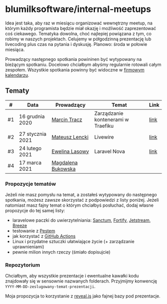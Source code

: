 # blumilksoftware/internal-meetups 
Idea jest taka, aby raz w miesiącu organizować wewnętrzny meetup, na którym każdy programista będzie miał okazję i możliwość zaprezentować coś ciekawego. Tematyka dowolna, choć najlepiej powiązana z tym, co robimy w naszych projektach. Celujemy w półgodzinną prezentację lub livecoding plus czas na pytania i dyskusję. Planowo: środa w połowie miesiąca.

Prowadzący następnego spotkania powininen być wytypowany na bieżącym spotkaniu. Docelowo chciałbym abyśmy regularnie rotowali całym zespołem. Wszystkie spotkania powinny być widoczne w [firmowym kalendarzu](https://calendar.google.com/calendar/embed?src=c_6sb1ta5l4qspfdors4gc57fo94%40group.calendar.google.com&ctz=Europe%2FWarsaw).

## Tematy
| # | Data | Prowadzący | Temat | Link |
| --- | --- | --- | --- | --- |
| #1 | 16 grudnia 2020 | [Marcin Tracz](https://github.com/mtracz) | Zarządzanie kontenerami w Traefiku | [link](https://github.com/blumilksoftware/internal-meetups/tree/main/2020-12-16-traefik) |
| #2 | 27 stycznia 2021 | [Mateusz Lencki](https://github.com/mlencki) | Livewire | [link](https://github.com/blumilksoftware/internal-meetups/tree/main/2021-01-27-livewire) |
| #3 | 24 lutego 2021 | [Ewelina Lasowy](https://github.com/EwelinaLasowy) | Laravel Nova | [link](https://github.com/blumilksoftware/internal-meetups/tree/main/2021-02-24-laravel-nova) |
| #4 | 17 marca 2021 | [Magdalena Bukowska](https://github.com/mbukowska) | | |

### Propozycje tematów
Jeżeli nie masz pomysłu na temat, a zostałeś wytypowany do następnego spotkania, możesz zawsze skorzystać z podpowiedzi z listy poniżej. Jeżeli natomiast masz fajny temat o którym chciałbyś posłuchać, dodaj własne propozycje do tej samej listy:
* laravelowe paczki do uwierzytelniania: [Sanctum](https://laravel.com/docs/8.x/sanctum), [Fortify](https://laravel.com/docs/8.x/fortify), [Jetstream](https://jetstream.laravel.com/1.x/introduction.html), [Breeze](https://laravel.com/docs/8.x/starter-kits#laravel-breeze)
* testowanie z [Pestem](https://pestphp.com/)
* jak korzystać z [GitHub Actions](https://github.com/features/actions)
* Linux i przydatne sztuczki ułatwiające życie (+ zarządzanie uprawnieniami)
* pewnie milion innych rzeczy (śmiało dopisujcie)

### Repozytorium
Chciałbym, aby wszystkie prezentacje i ewentualne kawałki kodu znajdowały się w sensownie nazwanych folderach. Przyjmijmy konwencję `YYYY-MM-DD-zeslugowany-temat-prezentacji`. 

Moja propozycja to korzystanie z [reveal.js](https://revealjs.com/) jako fajnej bazy pod prezentacje. 
